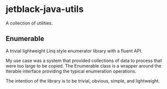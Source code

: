 jetblack-java-utils
===================

A collection of utilities.

Enumerable
----------

A trivial lightweight Linq style enumerator library with a fluent API.

My use case was a system that provided collections of data to process that were too large to be copied. The Enumerable class is a wrapper around the Iterable interface providing the typical enumeration operations.

The intention of the library is to be trivial, obvious, simple, and lightweight.
